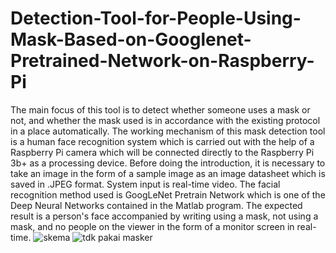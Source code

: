 # Detection-Tool-for-People-Using-Mask-Based-on-Googlenet-Pretrained-Network-on-Raspberry-Pi
The main focus of this tool is to detect whether someone uses a mask or not, and whether the mask used is in accordance with the existing protocol in a place automatically. The working mechanism of this mask detection tool is a human face recognition system which is carried out with the help of a Raspberry Pi camera which will be connected directly to the Raspberry Pi 3b+ as a processing device. Before doing the introduction, it is necessary to take an image in the form of a sample image as an image datasheet which is saved in .JPEG format. System input is real-time video. The facial recognition method used is GoogLeNet Pretrain Network which is one of the Deep Neural Networks contained in the Matlab program. The expected result is a person's face accompanied by writing using a mask, not using a mask, and no people on the viewer in the form of a monitor screen in real-time.
![skema](https://user-images.githubusercontent.com/110672446/183290707-6c06448f-9a60-4134-b447-1f467018d4ea.png)
![tdk pakai masker](https://user-images.githubusercontent.com/110672446/183290789-13cd165b-2e8e-4791-9c18-9a24d321c763.jpg)
